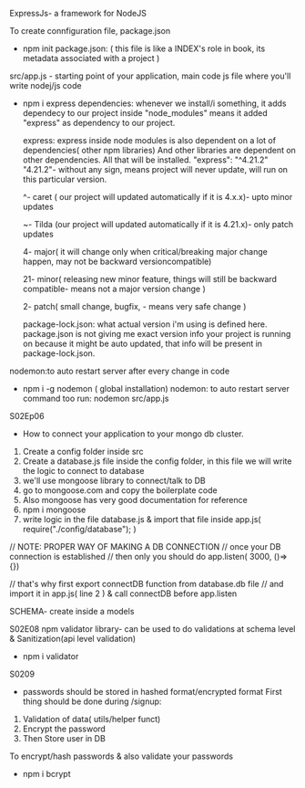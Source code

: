 ExpressJs- a framework for NodeJS

To create connfiguration file, package.json

- npm init
  package.json: ( this file is like a INDEX's role in book, its metadata associated with a project )

src/app.js - starting point of your application, main code js file where you'll write nodej/js code

- npm i express
  dependencies: whenever we install/i something, it adds dependecy to our project inside "node_modules" means it added "express" as dependency to our project.

  express: express inside node modules is also dependent on a lot of dependencies( other npm libraries) And other libraries are dependent on other dependencies. All that will be installed.
  "express": "^4.21.2"
  "4.21.2"- without any sign, means project will never update, will run on this particular version.

  ^- caret ( our project will updated automatically if it is 4.x.x)- upto minor updates

  ~- Tilda (our project will updated automatically if it is 4.21.x)- only patch updates

  4- major( it will change only when critical/breaking major change happen, may not be backward versioncompatible)

  21- minor( releasing new minor feature, things will still be backward compatible- means not a major version change )

  2- patch( small change, bugfix, - means very safe change )

  package-lock.json: what actual version i'm using is defined here. package.json is not giving me exact version info your project is running on because it might be auto updated, that info will be present in package-lock.json.

nodemon:to auto restart server after every change in code

- npm i -g nodemon ( global installation)
  nodemon: to auto restart server
  command too run: nodemon src/app.js

S02Ep06

- How to connect your application to your mongo db cluster.

1. Create a config folder inside src
2. Create a database.js file inside the config folder, in this file we will write the logic to connect to database
3. we'll use mongoose library to connect/talk to DB
4. go to mongoose.com and copy the boilerplate code
5. Also mongoose has very good documentation for reference
6. npm i mongoose
7. write logic in the file database.js & import that file inside app.js( require("./config/database"); )

// NOTE: PROPER WAY OF MAKING A DB CONNECTION
// once your DB connection is established
// then only you should do app.listen( 3000, ()=>{})

// that's why first export connectDB function from database.db file
// and import it in app.js( line 2 ) & call connectDB before app.listen

SCHEMA- create inside a models

S02E08
npm validator library- can be used to do validations at schema level
& Sanitization(api level validation)

- npm i validator

S0209

- passwords should be stored in hashed format/encrypted format
  First thing should be done during /signup:

1. Validation of data( utils/helper funct)
2. Encrypt the password
3. Then Store user in DB

To encrypt/hash passwords & also validate your passwords

- npm i bcrypt
